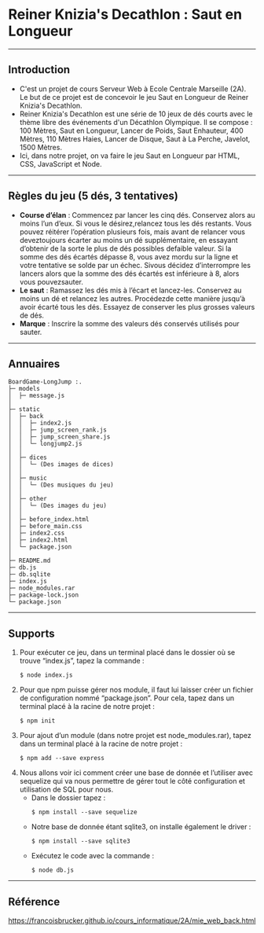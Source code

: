 # Reiner Knizia's Decathlon : Saut en Longueur

---
## Introduction
- C'est un projet de cours Serveur Web à Ecole Centrale Marseille (2A). Le but de ce projet est de concevoir le jeu Saut en Longueur de Reiner Knizia's Decathlon.
- Reiner Knizia's Decathlon est une série de 10 jeux de dés courts avec le thème libre des événements d'un Décathlon Olympique. Il se compose : 100 Mètres, Saut en Longueur, Lancer de Poids, Saut Enhauteur, 400 Mètres, 110 Mètres Haies, Lancer de Disque, Saut à La Perche, Javelot, 1500 Mètres.
- Ici, dans notre projet, on va faire le jeu Saut en Longueur par HTML, CSS, JavaScript et Node.

---
## Règles du jeu (5 dés, 3 tentatives)
- **Course d’élan** : Commencez par lancer les cinq dés. Conservez alors au moins l’un d’eux. Si vous le désirez,relancez tous les dés restants. Vous pouvez réitérer l’opération plusieurs fois, mais avant de relancer vous deveztoujours écarter au moins un dé supplémentaire, en essayant d’obtenir de la sorte le plus de dés possibles defaible valeur. Si la somme des dés écartés dépasse 8, vous avez mordu sur la ligne et votre tentative se solde par un échec. Sivous décidez d’interrompre les lancers alors que la somme des dés écartés est inférieure à 8, alors vous pouvezsauter.
- **Le saut** :  Ramassez les dés mis à l’écart et lancez-les. Conservez au moins un dé et relancez les autres. Procédezde cette manière jusqu’à avoir écarté tous les dés. Essayez de conserver les plus grosses valeurs de dés.
- **Marque** : Inscrire la somme des valeurs dés conservés utilisés pour sauter.

---
## Annuaires
```
BoardGame-LongJump :.
├─ models
│  ├─ message.js
│
├─ static
│  ├─ back
│  │  ├─ index2.js
│  │  ├─ jump_screen_rank.js
│  │  ├─ jump_screen_share.js
│  │  └─ longjump2.js
│  │
│  ├─ dices
│  │  └─ (Des images de dices)
│  │
│  ├─ music
│  │  └─ (Des musiques du jeu)
│  │
│  ├─ other
│  │  └─ (Des images du jeu)
│  │
│  ├─ before_index.html
│  ├─ before_main.css
│  ├─ index2.css
│  ├─ index2.html
│  └─ package.json
│
├─ README.md
├─ db.js
├─ db.sqlite
├─ index.js
├─ node_modules.rar
├─ package-lock.json  
└─ package.json
```

---
## Supports
1. Pour exécuter ce jeu, dans un terminal placé dans le dossier où se trouve “index.js”, tapez la commande :
   ```
   $ node index.js
   ```
2. Pour que npm puisse gérer nos module, il faut lui laisser créer un fichier de configuration nommé “package.json”. Pour cela, tapez dans un terminal placé à la racine de notre projet :
   ```
   $ npm init
   ```
3. Pour ajout d’un module (dans notre projet est node_modules.rar), tapez dans un terminal placé à la racine de notre projet :
   ```
   $ npm add --save express
   ```
4. Nous allons voir ici comment créer une base de donnée et l’utiliser avec sequelize qui va nous permettre de gérer tout le côté configuration et utilisation de SQL pour nous.
   - Dans le dossier tapez :
     ```
     $ npm install --save sequelize
     ```
   - Notre base de donnée étant sqlite3, on installe également le driver :
     ```
     $ npm install --save sqlite3
     ```
   - Exécutez le code avec la commande : 
     ```
     $ node db.js
     ```

---
## Référence
https://francoisbrucker.github.io/cours_informatique/2A/mie_web_back.html
